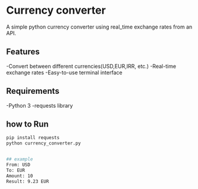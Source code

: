 # Currency converter

A simple python currency converter using real_time exchange rates from an API.

## Features
-Convert between different currencies(USD,EUR,IRR, etc.)
-Real-time exchange rates
-Easy-to-use terminal interface

## Requirements
-Python 3
-requests library

## how to Run
```bash
pip install requests
python currency_converter.py


## example
From: USD
To: EUR
Amount: 10
Result: 9.23 EUR
